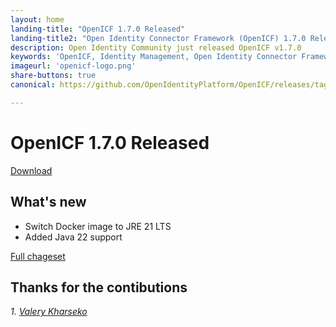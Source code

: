 ```yaml
---
layout: home
landing-title: "OpenICF 1.7.0 Released"
landing-title2: "Open Identity Connector Framework (OpenICF) 1.7.0 Released"
description: Open Identity Community just released OpenICF v1.7.0
keywords: 'OpenICF, Identity Management, Open Identity Connector Framework, Connector Framework'
imageurl: 'openicf-logo.png'
share-buttons: true
canonical: https://github.com/OpenIdentityPlatform/OpenICF/releases/tag/1.7.0

---
```

# OpenICF 1.7.0 Released
[Download](https://github.com/OpenIdentityPlatform/OpenICF/releases/tag/1.7.0)

## What's new
* Switch Docker image to JRE 21 LTS 
* Added Java 22 support

[Full chageset](https://github.com/OpenIdentityPlatform/OpenICF/compare/1.6.2...1.7.0)


## Thanks for the contibutions

<i id="vharseko"><i>1. <a href="https://github.com/vharseko" target="_blank">Valery Kharseko</a></i>
